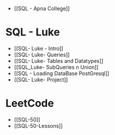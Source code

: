 - [[SQL - Apna College]]



# SQL - Luke
- [[SQL- Luke - Intro]]
- [[SQL- Luke- Queries]]
- [[SQL- Luke- Tables and Datatypes]]
- [[SQL_Luke- SubQueries n Union]]
- [[SQL - Loading DataBase PostGresql]]
- [[SQL- Luke- Project]]


# LeetCode
- [[SQL-50]]
- [[SQL-50-Lessons]]